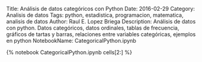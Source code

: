 Title: Análisis de datos categóricos con Python
Date: 2016-02-29
Category: Analisis de datos
Tags: python, estadistica, programacion, matematica, analisis de datos
Author: Raul E. Lopez Briega
Description: Análisis de datos con python. Datos categóricos, datos ordinales, tablas de frecuencia, gráficos de tartas y barras, relaciones entre variables categóricas, ejemplos en python
NotebookName: CategoricalPython.ipynb

{% notebook CategoricalPython.ipynb cells[2:] %}
